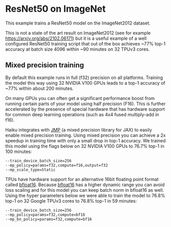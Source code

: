 # ResNet50 on ImageNet

This example trains a ResNet50 model on the ImageNet2012 dataset.

This is not a state of the art result on ImageNet2012 (see for example
https://arxiv.org/abs/2102.06171) but it is a useful example of a well
configured ResNet50 training script that out of the box achieves ~77% top-1
accuracy at batch size 4096 within ~90 minutes on 32 TPUv3 cores.

## Mixed precision training

By default this example runs in full (f32) precision on all platforms. Training
the model this way using 32 NVIDIA V100 GPUs leads to a top-1 accuracy of ~77%
within about 200 minutes.

On many GPUs you can often get a significant performance boost from running
certain parts of your model using half precision (F16). This is further
accelerated by the presence of special hardware that has hardware support for
common deep learning operations (such as 4x4 fused multiply-add in f16).

Haiku integrates with [JMP] (a mixed precision library for JAX) to easily enable
mixed precision training. Using mixed precision you can achieve a 2x speedup in
training time with only a small drop in top-1 accuracy. We trained this model
using the flags below on 32 NVIDIA V100 GPUs to 76.7% top-1 in 100 minutes:

    --train_device_batch_size=256
    --mp_policy=params=f32,compute=f16,output=f32
    --mp_scale_type=Static

TPUs have hardware support for an alternative 16bit floating point format called
[bfloat16]. Because [bfloat16] has a higher dynamic range you can avoid loss
scaling and for this model you can keep batch norm in bfloat16 as well. Using
the hyper parameters below we were able to train the model to 76.8% top-1 on
32 Google TPUv3 cores to 76.8% top-1 in 59 minutes:

    --train_device_batch_size=256
    --mp_policy=params=f32,compute=bf16
    --mp_bn_policy=params=f32,compute=bf16

[JMP]: https://github.com/deepmind/jmp
[bfloat16]: https://en.wikipedia.org/wiki/Bfloat16_floating-point_format

